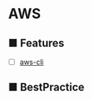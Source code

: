# AWS
## ■ Features
- [ ] [aws-cli](https://github.com/thetaru/memorandum/tree/master/Cloud/AWS/aws-cli)
## ■ BestPractice
